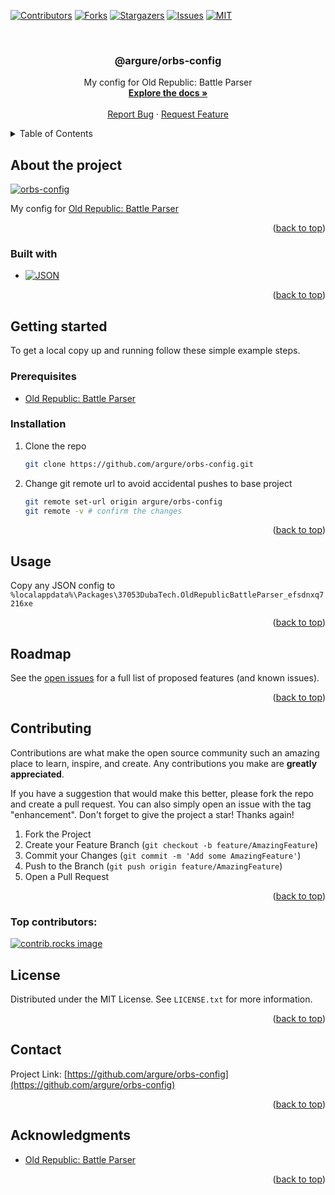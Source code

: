 <!-- markdownlint-disable -->

<a id="readme-top"></a>

<!-- PROJECT SHIELDS -->

[![Contributors][contributors-shield]][contributors-url]
[![Forks][forks-shield]][forks-url]
[![Stargazers][stars-shield]][stars-url]
[![Issues][issues-shield]][issues-url]
[![MIT][license-shield]][license-url]

<!-- PROJECT LOGO -->
<br />
<div align="center">

<h3 align="center">@argure/orbs-config</h3>

  <p align="center">
    My config for Old Republic: Battle Parser
    <br />
    <a href="https://github.com/argure/orbs-config/blob/main/README.md"><strong>Explore the docs »</strong></a>
    <br />
    <br />
    <a href="https://github.com/argure/orbs-config/issues/new?labels=bug&template=bug-report---.md">Report Bug</a>
    ·
    <a href="https://github.com/argure/orbs-config/issues/new?labels=enhancement&template=feature-request---.md">Request Feature</a>
  </p>
</div>

<!-- TABLE OF CONTENTS -->
<details>
  <summary>Table of Contents</summary>
  <ol>
    <li>
      <a href="#about-the-project">About the project</a>
      <ul>
        <li><a href="#built-with">Built with</a></li>
      </ul>
    </li>
    <li>
      <a href="#getting-started">Getting started</a>
      <ul>
        <li><a href="#prerequisites">Prerequisites</a></li>
        <li><a href="#installation">Installation</a></li>
      </ul>
    </li>
    <li><a href="#usage">Usage</a></li>
    <li><a href="#roadmap">Roadmap</a></li>
    <li><a href="#contributing">Contributing</a></li>
    <li><a href="#license">License</a></li>
    <li><a href="#contact">Contact</a></li>
    <li><a href="#acknowledgments">Acknowledgments</a></li>
  </ol>
</details>

<!-- ABOUT THE PROJECT -->

## About the project

[![orbs-config][product-screenshot]](https://github.com/argure/orbs-config)

My config for [Old Republic: Battle Parser](https://github.com/dubada01/SWTORCombatParser)

<p align="right">(<a href="#readme-top">back to top</a>)</p>

### Built with

- [![JSON][json]][json-url]

<p align="right">(<a href="#readme-top">back to top</a>)</p>

<!-- GETTING STARTED -->

## Getting started

To get a local copy up and running follow these simple example steps.

### Prerequisites

- [Old Republic: Battle Parser](https://github.com/dubada01/SWTORCombatParser)

### Installation

1. Clone the repo
   ```sh
   git clone https://github.com/argure/orbs-config.git
   ```
2. Change git remote url to avoid accidental pushes to base project
   ```sh
   git remote set-url origin argure/orbs-config
   git remote -v # confirm the changes
   ```

<p align="right">(<a href="#readme-top">back to top</a>)</p>

<!-- USAGE EXAMPLES -->

## Usage

Copy any JSON config to
`%localappdata%\Packages\37053DubaTech.OldRepublicBattleParser_efsdnxq7216xe`

<p align="right">(<a href="#readme-top">back to top</a>)</p>

<!-- ROADMAP -->

## Roadmap

See the [open issues](https://github.com/argure/orbs-config/issues) for a full list of proposed features (and known issues).

<p align="right">(<a href="#readme-top">back to top</a>)</p>

<!-- CONTRIBUTING -->

## Contributing

Contributions are what make the open source community such an amazing place to learn, inspire, and create. Any contributions you make are **greatly appreciated**.

If you have a suggestion that would make this better, please fork the repo and create a pull request. You can also simply open an issue with the tag "enhancement".
Don't forget to give the project a star! Thanks again!

1. Fork the Project
2. Create your Feature Branch (`git checkout -b feature/AmazingFeature`)
3. Commit your Changes (`git commit -m 'Add some AmazingFeature'`)
4. Push to the Branch (`git push origin feature/AmazingFeature`)
5. Open a Pull Request

<p align="right">(<a href="#readme-top">back to top</a>)</p>

### Top contributors:

<a href="https://github.com/argure/orbs-config/graphs/contributors">
  <img src="https://contrib.rocks/image?repo=argure/orbs-config" alt="contrib.rocks image" />
</a>

<!-- LICENSE -->

## License

Distributed under the MIT License. See `LICENSE.txt` for more information.

<p align="right">(<a href="#readme-top">back to top</a>)</p>

<!-- CONTACT -->

## Contact

Project Link: [https://github.com/argure/orbs-config](https://github.com/argure/orbs-config)

<p align="right">(<a href="#readme-top">back to top</a>)</p>

<!-- ACKNOWLEDGMENTS -->

## Acknowledgments

- [Old Republic: Battle Parser](https://github.com/dubada01/SWTORCombatParser)

<p align="right">(<a href="#readme-top">back to top</a>)</p>

<!-- MARKDOWN LINKS & IMAGES -->
<!-- https://www.markdownguide.org/basic-syntax/#reference-style-links -->

[contributors-shield]: https://img.shields.io/github/contributors/argure/orbs-config.svg?style=for-the-badge
[contributors-url]: https://github.com/argure/orbs-config/graphs/contributors
[forks-shield]: https://img.shields.io/github/forks/argure/orbs-config.svg?style=for-the-badge
[forks-url]: https://github.com/argure/orbs-config/network/members
[stars-shield]: https://img.shields.io/github/stars/argure/orbs-config.svg?style=for-the-badge
[stars-url]: https://github.com/argure/orbs-config/stargazers
[issues-shield]: https://img.shields.io/github/issues/argure/orbs-config.svg?style=for-the-badge
[issues-url]: https://github.com/argure/orbs-config/issues
[license-shield]: https://img.shields.io/github/license/argure/orbs-config?style=for-the-badge
[license-url]: https://github.com/argure/orbs-config/blob/main/LICENSE.txt
[product-screenshot]: images/screenshot.png
[json]: https://img.shields.io/badge/json-000000?style=for-the-badge&logo=json&logoColor=white
[json-url]: https://www.json.org/
